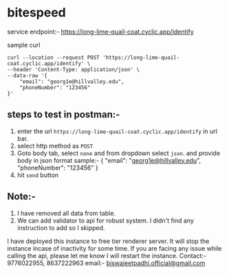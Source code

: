 # bitespeed

service endpoint:- https://long-lime-quail-coat.cyclic.app/identify

sample curl
```
curl --location --request POST 'https://long-lime-quail-coat.cyclic.app/identify' \
--header 'Content-Type: application/json' \
--data-raw '{
    "email": "georg1e@hillvalley.edu",
    "phoneNumber": "123456"
}'
```
steps to test in postman:-
----------------------------
1. enter the url `https://long-lime-quail-coat.cyclic.app/identify` in url bar.
2. select http method as `POST`
3. Goto body tab, select `none` and from dropdown select `json`. and provide body in json format sample:-
{
    "email": "georg1e@hillvalley.edu",
    "phoneNumber": "123456"
}
4. hit `send` button

Note:-
------------
1. I have removed all data from table.
2. We can add validator to api for robust system. I didn't find any instruction to add so I skipped.

 I have deployed this instance to free tier renderer server. It will stop the instance incase of inactivity for some time. If you are facing any issue while calling the api, please let me know I will restart the instance. 
Contact:- 9776022955, 8637222963
email:- biswajeetpadhi.official@gmail.com
